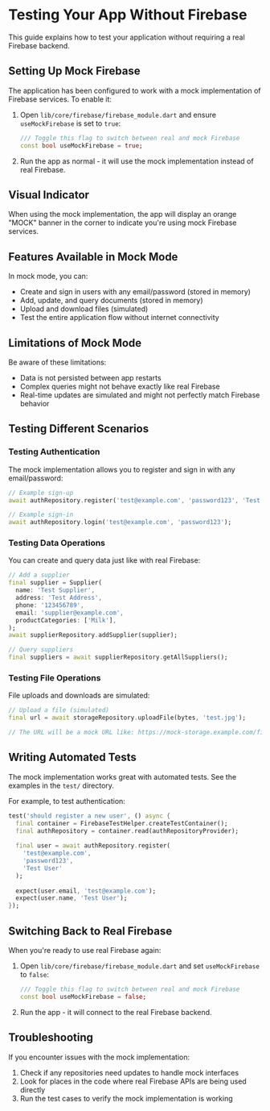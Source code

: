 # Testing Your App Without Firebase

This guide explains how to test your application without requiring a real Firebase backend.

## Setting Up Mock Firebase

The application has been configured to work with a mock implementation of Firebase services. To enable it:

1. Open `lib/core/firebase/firebase_module.dart` and ensure `useMockFirebase` is set to `true`:

   ```dart
   /// Toggle this flag to switch between real and mock Firebase
   const bool useMockFirebase = true;
   ```

2. Run the app as normal - it will use the mock implementation instead of real Firebase.

## Visual Indicator

When using the mock implementation, the app will display an orange "MOCK" banner in the corner to indicate you're using mock Firebase services.

## Features Available in Mock Mode

In mock mode, you can:

- Create and sign in users with any email/password (stored in memory)
- Add, update, and query documents (stored in memory)
- Upload and download files (simulated)
- Test the entire application flow without internet connectivity

## Limitations of Mock Mode

Be aware of these limitations:

- Data is not persisted between app restarts
- Complex queries might not behave exactly like real Firebase
- Real-time updates are simulated and might not perfectly match Firebase behavior

## Testing Different Scenarios

### Testing Authentication

The mock implementation allows you to register and sign in with any email/password:

```dart
// Example sign-up
await authRepository.register('test@example.com', 'password123', 'Test User');

// Example sign-in
await authRepository.login('test@example.com', 'password123');
```

### Testing Data Operations

You can create and query data just like with real Firebase:

```dart
// Add a supplier
final supplier = Supplier(
  name: 'Test Supplier',
  address: 'Test Address',
  phone: '123456789',
  email: 'supplier@example.com',
  productCategories: ['Milk'],
);
await supplierRepository.addSupplier(supplier);

// Query suppliers
final suppliers = await supplierRepository.getAllSuppliers();
```

### Testing File Operations

File uploads and downloads are simulated:

```dart
// Upload a file (simulated)
final url = await storageRepository.uploadFile(bytes, 'test.jpg');

// The URL will be a mock URL like: https://mock-storage.example.com/files/test.jpg
```

## Writing Automated Tests

The mock implementation works great with automated tests. See the examples in the `test/` directory.

For example, to test authentication:

```dart
test('should register a new user', () async {
  final container = FirebaseTestHelper.createTestContainer();
  final authRepository = container.read(authRepositoryProvider);
  
  final user = await authRepository.register(
    'test@example.com', 
    'password123', 
    'Test User'
  );
  
  expect(user.email, 'test@example.com');
  expect(user.name, 'Test User');
});
```

## Switching Back to Real Firebase

When you're ready to use real Firebase again:

1. Open `lib/core/firebase/firebase_module.dart` and set `useMockFirebase` to `false`:

   ```dart
   /// Toggle this flag to switch between real and mock Firebase
   const bool useMockFirebase = false;
   ```

2. Run the app - it will connect to the real Firebase backend.

## Troubleshooting

If you encounter issues with the mock implementation:

1. Check if any repositories need updates to handle mock interfaces
2. Look for places in the code where real Firebase APIs are being used directly
3. Run the test cases to verify the mock implementation is working 